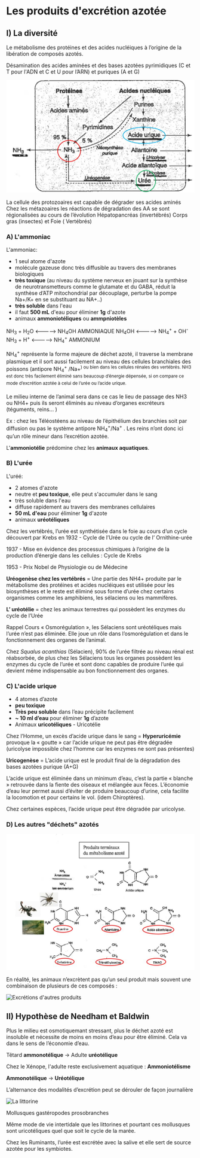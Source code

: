 # Les produits d'excrétion azotée

## I) La diversité

Le métabolisme des protéines et des acides nucléiques à l’origine de la libération de composés azotés.

Désamination des acides aminées et des bases azotées pyrimidiques (C et T pour l'ADN et C et U pour l’ARN) et puriques (A et G)  

![Le métabolisme](Images/Métabolisme.JPG)

La cellule des protozoaires est capable de dégrader ses acides aminés Chez les métazoaires les réactions de dégradation des AA se sont régionalisées au cours de l’évolution Hépatopancréas (invertébrés) Corps gras (insectes) et Foie ( Vertébrés) 


### A) L'ammoniac

L'ammoniac: 

* 1 seul atome d'azote
* molécule gazeuse donc très diffusible au travers des membranes biologiques
* **très toxique** (au niveau du système nerveux en jouant sur la synthèse de neurotransmetteurs comme le glutamate et du GABA, réduit la synthèse d’ATP mitochondrial par découplage, perturbe la pompe Na+/K+ en se substituant au NA+..)  
* **très soluble** dans l'eau
* il faut **500 mL** d'eau pour éliminer **1g** d'azote
* animaux **ammoniotéliques** ou **ammpniotèles**


NH<sub>3</sub> + H<sub>2</sub>O <-----> NH<sub>4</sub>OH AMMONIAQUE 
NH<sub>4</sub>OH <-----> NH<sub>4</sub><sup>+</sup> + OH<sup>-</sup> 
NH<sub>3</sub> + H<sup>+</sup> <-----> NH<sub>4</sub><sup>+</sup> AMMONIUM

NH<sub>4</sub><sup>+</sup> représente la forme majeure de déchet azoté, il traverse la membrane plasmique et il sort aussi facilement au niveau des cellules branchiales des poissons (antipore NH<sub>4</sub><sup>+</sup> /Na</sup>+<sup>) ou bien dans les cellules rénales des vertébrés.  NH3 est donc très facilement éliminé sans beaucoup d’énergie dépensée, si on compare ce mode d’excrétion azotée à celui de l’urée ou l’acide urique. 
 
Le milieu interne de l’animal sera dans ce cas le lieu de passage des NH3 ou NH4+ puis ils seront éliminés au niveau d’organes excréteurs (téguments, reins... ) 

Ex : chez les Téléostéens au niveau de l’épithélium des branchies soit par diffusion ou pas le système antipore NH<sub>4</sub><sup>+</sup>/Na<sup>+</sup> . Les reins n’ont donc ici qu’un rôle mineur dans l’excrétion azotée. 

L'**ammoniotélie** prédomine chez les **animaux aquatiques**.

### B) L'urée

L'uréé:

* 2 atomes d'azote 
* neutre et **peu toxique**, elle peut s'accumuler dans le sang
* très soluble dans l'eau
* diffuse rapidement au travers des membranes cellulaires
* **50 mL d'eau** pour éliminer **1g** d'azote
* animaux **uréotéliques**

Chez les vertébrés, l’urée est synthétisée dans le foie au cours d’un cycle découvert par Krebs en 1932 - Cycle de l’Urée ou cycle de l’ Ornithine-urée 

1937 - Mise en évidence des processus chimiques à l’origine  de la production d’énergie dans les cellules : Cycle de Krebs 

1953 - Prix Nobel de Physiologie ou de Médecine 

**Uréogenèse chez les vertébrés** = Une partie des NH4+ produite par le métabolisme des protéines et acides nucléiques est utilisée pour les biosynthèses et le reste est éliminé sous forme d’urée chez certains organismes comme les amphibiens, les sélaciens ou les mammifères. 

**L’ uréotélie** = chez les animaux terrestres qui possèdent les enzymes du cycle de l’Urée 

Rappel Cours « Osmorégulation », les Sélaciens sont uréotéliques mais  l’urée n’est pas éliminée. Elle joue un rôle dans l’osmorégulation et dans le fonctionnement des organes de l’animal. 

Chez *Squalus acanthias* (Sélacien), 90% de l’urée filtrée au niveau rénal est réabsorbée, de plus chez les Sélaciens tous les organes possèdent les enzymes du cycle de l’urée et sont donc capables de produire l’urée qui devient même indispensable au bon fonctionnement des organes. 

### C) L'acide urique

* 4 atomes d’azote 
* **peu toxique**
* **Très peu soluble** dans l’eau précipite facilement 
* **~ 10 ml d’eau** pour éliminer **1g** d’azote 
* Animaux **uricotéliques** - Uricotélie 

Chez l’Homme, un excès d’acide urique dans le sang  =  **Hyperuricémie** provoque la « goutte » car l’acide urique ne peut pas être dégradée  (uricolyse impossible chez l’homme car les enzymes ne sont pas présentes)

**Uricogenèse** = L’acide urique est le produit final de la dégradation des bases azotées purique (A+G)  

L’acide urique est éliminée dans un minimum d’eau, c’est la partie « blanche » retrouvée dans la fiente des oiseaux et mélangée aux fèces. L’économie d’eau leur permet aussi d’éviter de produire beaucoup d’urine, cela facilite la locomotion et pour certains le vol. (idem Chiroptères). 

Chez certaines espèces, l’acide urique peut être dégradée par uricolyse.

### D) Les autres "déchets" azotés

![Les autres déchets azotés](Images/déchets.JPG)

En réalité, les animaux n’excrètent pas qu’un seul produit mais souvent une combinaison de plusieurs de ces composés : 

![Excrétions d'autres produits](Images/produit.JPG)

## II) Hypothèse de Needham et Baldwin

Plus le milieu est osmotiquemant stressant, plus le déchet azoté est insoluble et nécessite de moins en moins d’eau pour être éliminé. Cela va dans le sens de l’économie d’eau.  

Têtard **ammonotélique** -> Adulte **uréotélique** 

Chez le Xénope, l'adulte reste exclusivement aquatique : **Ammoniotélisme**

**Ammonotélique** -> **Uréotélique** 

L’alternance des modalités d’excrétion peut se dérouler de façon journalière 

![La littorine](Images/littorine.JPG)

Mollusques gastéropodes prosobranches 

Même mode de vie intertidale que les littorines et pourtant ces mollusques sont uricotéliques quel que soit le cycle de la marée. 

Chez les Ruminants, l’urée est excrétée avec la salive et elle sert de source azotée pour les symbiotes. 
